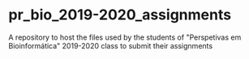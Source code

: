 # pr_bio_2019-2020_assignments
A repository to host the files used by the students of "Perspetivas em Bioinformática" 2019-2020 class to submit their assignments



